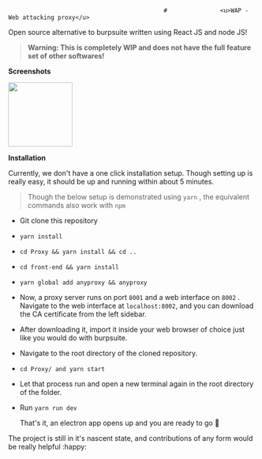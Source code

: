 												#               <u>WAP - Web attacking proxy</u>	 

Open source alternative to burpsuite written using React JS and node JS!

> **Warning: This is completely WIP and does not have the full feature set of other softwares!**

**Screenshots**

<img src="https://github.com/ksharinarayanan/SourceWolf/blob/master/images/logo.png" width="130px" height="130px">

**Installation**

Currently, we don't have a one click installation setup. Though setting up is really easy, it should be up and running within about 5 minutes. 

> Though the below setup is demonstrated using `yarn` , the equivalent commands also work with `npm`

* Git clone this repository

* `yarn install`

* `cd Proxy && yarn install && cd ..`

* `cd front-end && yarn install`

* `yarn global add anyproxy && anyproxy`

* Now, a proxy server runs on port `8001` and a web interface on `8002` . Navigate to the web interface at `localhost:8002`,  and you can download the CA certificate from the left sidebar.

* After downloading it, import it inside your web browser of choice just like you would do with burpsuite.

* Navigate to the root directory of the cloned repository.

* `cd Proxy/ and yarn start `

* Let that process run and open a new terminal again in the root directory of the folder.

* Run `yarn run dev`

  

  That's it, an electron app opens up and you are ready to go :rocket:



The project is still in it's nascent state, and contributions of any form would be really helpful :happy: